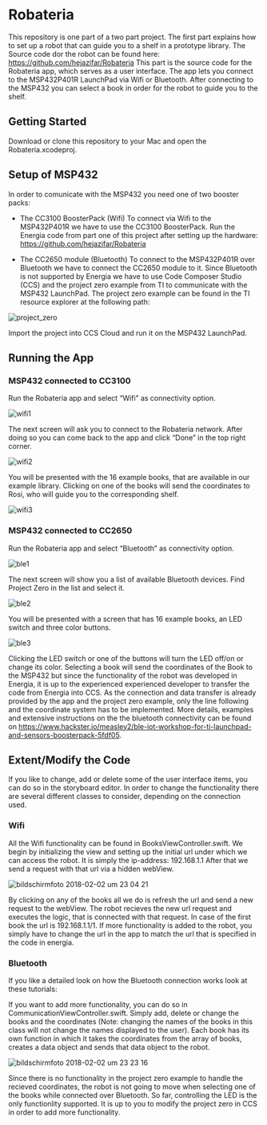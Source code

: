 # Robateria
This repository is one part of a two part project. The first part explains how to set up a robot that can guide you to a shelf in a prototype library. The Source code dor the robot can be found here: https://github.com/hejazifar/Robateria
This part is the source code for the Robateria app, which serves as a user interface. The app lets you connect to the MSP432P401R LaunchPad via Wifi or Bluetooth. After connecting to the MSP432 you can select a book in order for the robot to guide you to the shelf.

## Getting Started
Download or clone this repository to your Mac and open the Robateria.xcodeproj.

## Setup of MSP432
In order to comunicate with the MSP432 you need one of two booster packs:

* The CC3100 BoosterPack (Wifi)
To connect via Wifi to the MSP432P401R we have to use the CC3100 BoosterPack.
Run the Energia code from part one of this project after setting up the hardware: https://github.com/hejazifar/Robateria

* The CC2650 module (Bluetooth)
To connect to the MSP432P401R over Bluetooth we have to connect the CC2650 module to it. Since Bluetooth is not supported by Energia we have to use Code Composer Studio (CCS) and the project zero example from TI to communicate with the MSP432 LaunchPad. The project zero example can be found in the TI resource explorer at the following path: 

![project_zero](https://user-images.githubusercontent.com/32970755/35755294-f7d04d1e-0866-11e8-8029-a2177587e0cf.png)

Import the project into CCS Cloud and run it on the MSP432 LaunchPad.

## Running the App

### MSP432 connected to CC3100

Run the Robateria app and select “Wifi” as connectivity option.

![wifi1](https://user-images.githubusercontent.com/32970755/35755109-459aba08-0866-11e8-86c4-93232e99b850.png)

The next screen will ask you to connect to the Robateria network. After doing so you can come back to the app and click “Done” in the top right corner.

![wifi2](https://user-images.githubusercontent.com/32970755/35755193-906f3f2c-0866-11e8-95a2-850d9e589fdc.png)

You will be presented with the 16 example books, that are available in our example library. Clicking on one of the books will send the coordinates to Rosi, who will guide you to the corresponding shelf.

![wifi3](https://user-images.githubusercontent.com/32970755/35755214-9e9af5be-0866-11e8-8dea-c54816d16272.png)




### MSP432 connected to CC2650

Run the Robateria app and select “Bluetooth” as connectivity option.

![ble1](https://user-images.githubusercontent.com/32970755/35755244-bffa6ece-0866-11e8-8500-81574065dbad.png)

The next screen will show you a list of available Bluetooth devices. Find Project Zero in the list and select it.

![ble2](https://user-images.githubusercontent.com/32970755/35755261-d0c4a922-0866-11e8-8def-9b039fbe28e5.png)

You will be presented with a screen that has 16 example books, an LED switch and three color buttons.

![ble3](https://user-images.githubusercontent.com/32970755/35755273-df306064-0866-11e8-9d8c-be15584e961f.png)

Clicking the LED switch or one of the buttons will turn the LED off/on or change its color. Selecting a book will send the coordinates of the Book to the MSP432 but since the functionality of the robot was developed in Energia, it is up to the experienced experienced developer to transfer the code from Energia into CCS. As the connection and data transfer is already provided by the app and the project zero example, only the line following and the coordinate system has to be implemented. More details, examples and extensive instructions on the the bluetooth connectivity can be found on https://www.hackster.io/measley2/ble-iot-workshop-for-ti-launchpad-and-sensors-boosterpack-5fdf05.

## Extent/Modify the Code
If you like to change, add or delete some of the user interface items, you can do so in the storyboard editor.
In order to change the functionality there are several different classes to consider, depending on the connection used.

### Wifi

All the Wifi functionality can be found in BooksViewController.swift. We begin by initializing the view and setting up the initial url under which we can access the robot. It is simply the ip-address: 192.168.1.1
After that we send a request with that url via a hidden webView. 

![bildschirmfoto 2018-02-02 um 23 04 21](https://user-images.githubusercontent.com/32970755/35757295-b4630712-086e-11e8-9b67-c50c63325f70.png)

By clicking on any of the books all we do is refresh the url and send a  new request to the webView. The robot recieves the new url request and executes the logic, that is connected with that request. In case of the first book the url is 192.168.1.1/1. If more functionality is added to the robot, you simply have to change the url in the app to match the url that is specified in the code in energia.

### Bluetooth
If you like a detailed look on how the Bluetooth connection works look at these tutorials:

If you want to add more functionality, you can do so in CommunicationViewController.swift. Simply add, delete or change the books and the coordinates (Note: changing the names of the books in this class will not change the names displayed to the user). Each book has its own function in which it takes the coordinates from the array of books, creates a data object and sends that data object to the robot.

![bildschirmfoto 2018-02-02 um 23 23 16](https://user-images.githubusercontent.com/32970755/35757824-21994c36-0871-11e8-9b7c-692f72d7ff6c.png)

Since there is no functionality in the project zero example to handle the recieved coordinates, the robot is not going to move when selecting one of the books while connected over Bluetooth. So far, controlling the LED is the only functionlity supported. It is up to you to modify the project zero in CCS in order to add more functionality.

